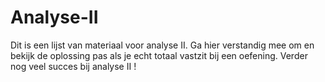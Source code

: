 # Analyse-II
Dit is een lijst van materiaal voor analyse II. Ga hier verstandig mee om en bekijk de oplossing pas als je echt totaal vastzit bij een oefening. Verder nog veel succes bij analyse II ! 
